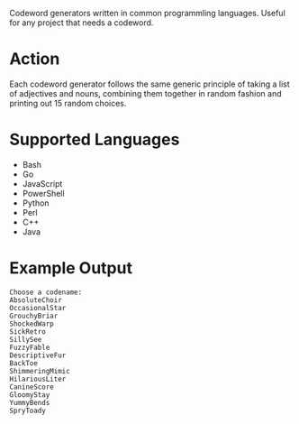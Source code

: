 Codeword generators written in common programmling languages. Useful for any project that needs a codeword.

# Action

Each codeword generator follows the same generic principle of taking a list of adjectives and nouns, combining them together in random fashion and printing out 15 random choices.

# Supported Languages 

* Bash
* Go
* JavaScript
* PowerShell
* Python 
* Perl
* C++
* Java

# Example Output

```
Choose a codename:
AbsoluteChoir
OccasionalStar
GrouchyBriar
ShockedWarp
SickRetro
SillySee
FuzzyFable
DescriptiveFur
BackToe
ShimmeringMimic
HilariousLiter
CanineScore
GloomyStay
YummyBends
SpryToady
```